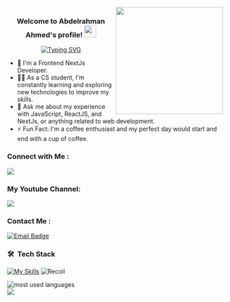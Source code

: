 
<img width="250" align="right" src="https://c.tenor.com/_DOBjnGspYAAAAAM/code-coding.gif">

<h3 align="center">
  Welcome to Abdelrahman Ahmed's profile!
  <img src="https://media.giphy.com/media/hvRJCLFzcasrR4ia7z/giphy.gif" width="28">
</h3>

<p align="center">
<a href="https://git.io/typing-svg"><img src="https://readme-typing-svg.demolab.com?font=Fira+Code&pause=1000&center=true&vCenter=true&width=435&lines=Front-end+NextJs+Developer;Always+learning+new+things" alt="Typing SVG" /></a>
</p>

- 🏢 I'm a Frontend NextJs Developer.
- 👨‍💻 As a CS student, I'm constantly learning and exploring new technologies to improve my skills.
- 💬 Ask me about my experience with JavaScript, ReactJS, and NextJs, or anything related to web development.
- ⚡ Fun Fact: I'm a coffee enthusiast and my perfect day would start and end with a cup of coffee.


### Connect with Me :
<a href="https://www.linkedin.com/in/abdelrahman-ahmed-576878231/" target="_blank"><img src="https://img.shields.io/badge/-Abdelrahman%20Ahmed-0077B5?style=for-the-badge&logo=Linkedin&logoColor=white"/></a>


### My Youtube Channel:
<a href="https://www.youtube.com/channel/UCIfq1Ib5FCrFOYcu9qzfwzg" target="_blank"><img src="https://img.shields.io/badge/YouTube-FF0000?style=for-the-badge&logo=youtube&logoColor=white"/></a>


### Contact Me :
[![Email Badge](https://img.shields.io/badge/Gmail-Contact_Me-green?style=flat-square&logo=gmail&logoColor=FFFFFF&labelColor=3A3B3C&color=62F1CD)](mailto:supersanko2002@gmail.com)


### 🛠 &nbsp;Tech Stack

[![My Skills](https://skillicons.dev/icons?i=html,css,bootstrap,tailwind,sass,js,typescript,jquery,react,redux,git,github,nextjs,firebase,supabase)](https://skillicons.dev)
![Recoil](https://img.shields.io/badge/-Recoil-05122A?style=flat&logo=Recoil)&nbsp;


<img align="left" src="https://github-readme-stats.vercel.app/api/top-langs?username=AbdoAhmedFarouk&show_icons=true&locale=en&layout=compact&theme=radical" alt="most used languages" />
<br>
<a href="https://komarev.com/ghpvc/?username=abdelrahmanahmed&style=for-the-badge">
    <img src="https://komarev.com/ghpvc/?username=abdelrahmanahmed&style=for-the-badge">
</a>
